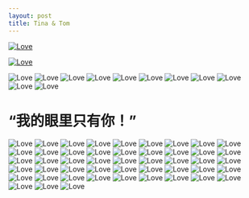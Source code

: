 ```yaml
---
layout: post
title: Tina & Tom
---
```


<a href="http://about.uuspider.com/2016/12/09/wedding_1.html" alt="更多照片" title="更多照片"> <img alt="Love" src="{{site.baseurl}}images/wedding/AK472555.jpg"> </a>

<a href="http://about.uuspider.com/2016/12/09/wedding_1.html" alt="更多照片" title="更多照片"> <img alt="Love" src="{{site.baseurl}}images/wedding/AK472426.jpg"> </a>



<img alt="Love" src="{{site.baseurl}}images/wedding/AK473089.jpg">

<img alt="Love" src="{{site.baseurl}}images/wedding/AK472396.jpg">

<img alt="Love" src="{{site.baseurl}}images/wedding/AK472403.jpg">

<img alt="Love" src="{{site.baseurl}}images/wedding/AK472410.jpg">

<img alt="Love" src="{{site.baseurl}}images/wedding/AK472414.jpg">

<img alt="Love" src="{{site.baseurl}}images/wedding/AK472424.jpg">

<img alt="Love" src="{{site.baseurl}}images/wedding/AK472428.jpg">

<img alt="Love" src="{{site.baseurl}}images/wedding/AK472430.jpg">

<img alt="Love" src="{{site.baseurl}}images/wedding/AK472431.jpg">

<img alt="Love" src="{{site.baseurl}}images/wedding/AK472437.jpg">

<img alt="Love" src="{{site.baseurl}}images/wedding/AK472442.jpg">

# “我的眼里只有你！”

<img alt="Love" src="{{site.baseurl}}images/wedding/AK472463.jpg">

<img alt="Love" src="{{site.baseurl}}images/wedding/AK472469.jpg">

<img alt="Love" src="{{site.baseurl}}images/wedding/AK472473.jpg">

<img alt="Love" src="{{site.baseurl}}images/wedding/AK472474.jpg">

<img alt="Love" src="{{site.baseurl}}images/wedding/AK472537.jpg">

<img alt="Love" src="{{site.baseurl}}images/wedding/AK472538.jpg">

<img alt="Love" src="{{site.baseurl}}images/wedding/AK472539.jpg">

<img alt="Love" src="{{site.baseurl}}images/wedding/AK472552.jpg">



<img alt="Love" src="{{site.baseurl}}images/wedding/AK472558.jpg">

<img alt="Love" src="{{site.baseurl}}images/wedding/AK472573.jpg">

<img alt="Love" src="{{site.baseurl}}images/wedding/AK472578.jpg">

<img alt="Love" src="{{site.baseurl}}images/wedding/AK472581.jpg">

<img alt="Love" src="{{site.baseurl}}images/wedding/AK472582.jpg">

<img alt="Love" src="{{site.baseurl}}images/wedding/AK472593.jpg">

<img alt="Love" src="{{site.baseurl}}images/wedding/AK472601.jpg">



<img alt="Love" src="{{site.baseurl}}images/wedding/AK472896.jpg">

<img alt="Love" src="{{site.baseurl}}images/wedding/AK472898.jpg">

<img alt="Love" src="{{site.baseurl}}images/wedding/AK472900.jpg">

<img alt="Love" src="{{site.baseurl}}images/wedding/AK472905.jpg">

<img alt="Love" src="{{site.baseurl}}images/wedding/AK472910.jpg">

<img alt="Love" src="{{site.baseurl}}images/wedding/AK472914.jpg">

<img alt="Love" src="{{site.baseurl}}images/wedding/AK472927.jpg">

<img alt="Love" src="{{site.baseurl}}images/wedding/AK472930.jpg">

<img alt="Love" src="{{site.baseurl}}images/wedding/AK472933.jpg">


<img alt="Love" src="{{site.baseurl}}images/wedding/AK473081.jpg">

<img alt="Love" src="{{site.baseurl}}images/wedding/AK473084.jpg">



<img alt="Love" src="{{site.baseurl}}images/wedding/AK473092.jpg">

<img alt="Love" src="{{site.baseurl}}images/wedding/AK473095.jpg">

<img alt="Love" src="{{site.baseurl}}images/wedding/AK473100.jpg">

<img alt="Love" src="{{site.baseurl}}images/wedding/AK473055.jpg">

<img alt="Love" src="{{site.baseurl}}images/wedding/AK473058.jpg">

<img alt="Love" src="{{site.baseurl}}images/wedding/AK473063.jpg">

<img alt="Love" src="{{site.baseurl}}images/wedding/AK473064.jpg">

<img alt="Love" src="{{site.baseurl}}images/wedding/AK473067.jpg">

<img alt="Love" src="{{site.baseurl}}images/wedding/AK473071.jpg">

<img alt="Love" src="{{site.baseurl}}images/wedding/AK473076.jpg">



<img alt="Love" src="{{site.baseurl}}images/wedding/AK472945.jpg">

<img alt="Love" src="{{site.baseurl}}images/wedding/AK472940.jpg">

<img alt="Love" src="{{site.baseurl}}images/wedding/AK472942.jpg">

<img alt="Love" src="{{site.baseurl}}images/wedding/AK472947.jpg">

<img alt="Love" src="{{site.baseurl}}images/wedding/AK472939.jpg">

<img alt="Love" src="{{site.baseurl}}images/wedding/AK473112.jpg">

<img alt="Love" src="{{site.baseurl}}images/wedding/AK473106.jpg">

<img alt="Love" src="{{site.baseurl}}images/wedding/AK473117.jpg">

<img alt="Love" src="{{site.baseurl}}images/wedding/AK473102.jpg">


<img alt="Love" src="{{site.baseurl}}images/wedding/AK472804.jpg">

<img alt="Love" src="{{site.baseurl}}images/wedding/AK472824.jpg">

<img alt="Love" src="{{site.baseurl}}images/wedding/AK472789.jpg">


<script type="text/javascript">var cnzz_protocol = (("https:" == document.location.protocol) ? " https://" : " http://");document.write(unescape("%3Cspan id='cnzz_stat_icon_1260865756'%3E%3C/span%3E%3Cscript src='" + cnzz_protocol + "s95.cnzz.com/z_stat.php%3Fid%3D1260865756%26show%3Dpic' type='text/javascript'%3E%3C/script%3E"));</script>